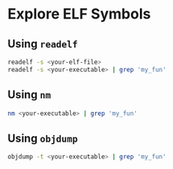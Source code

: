 # Explore ELF Symbols

## Using `readelf`

```bash
readelf -s <your-elf-file>
readelf -s <your-executable> | grep 'my_fun'
```

## Using `nm`

```bash
nm <your-executable> | grep 'my_fun'
```

## Using `objdump`

```bash
objdump -t <your-executable> | grep 'my_fun'
```
